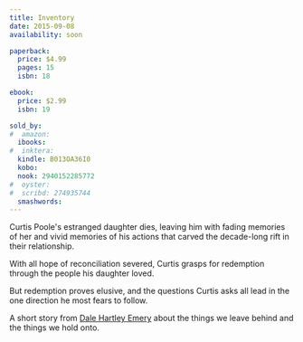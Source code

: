 ```yaml
---
title: Inventory
date: 2015-09-08
availability: soon

paperback:
  price: $4.99
  pages: 15
  isbn: 18

ebook:
  price: $2.99
  isbn: 19

sold_by:
#  amazon:
  ibooks:
#  inktera:
  kindle: B013OA36I0
  kobo:
  nook: 2940152285772
#  oyster:
#  scribd: 274935744
  smashwords:
---
```


Curtis Poole's estranged daughter dies, leaving him with fading memories of her and vivid memories of his actions that carved the decade-long rift in their relationship.

With all hope of reconciliation severed, Curtis grasps for redemption through the people his daughter loved.

But redemption proves elusive, and the questions Curtis asks all lead in the one direction he most fears to follow.

A short story
from [Dale Hartley Emery](http://dalehartleyemery.com)
about the things we leave behind and the things we hold onto.
